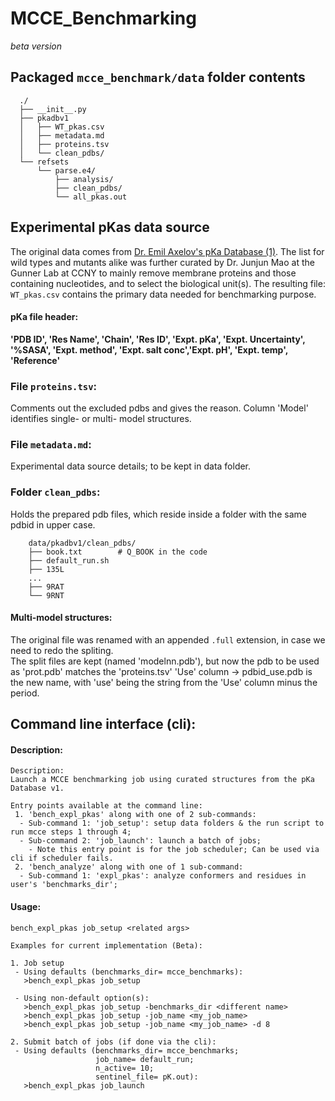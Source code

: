 # MCCE_Benchmarking
_beta version_

## Packaged `mcce_benchmark/data` folder contents
```
  ./
  ├── __init__.py
  ├── pkadbv1
  │   ├── WT_pkas.csv
  │   ├── metadata.md
  │   ├── proteins.tsv
  │   └── clean_pdbs/
  └── refsets
      └── parse.e4/
          ├── analysis/
          ├── clean_pdbs/
          └── all_pkas.out
```

## Experimental pKas data source
The original data comes from [Dr. Emil Axelov's pKa Database (1)](http://compbio.clemson.edu/lab/software/5/). The list for wild types and mutants alike was further curated by Dr. Junjun Mao at the Gunner Lab at CCNY to
mainly remove membrane proteins and those containing nucleotides, and to select the biological unit(s). The resulting file: `WT_pkas.csv` contains the primary data needed for benchmarking purpose.


#### pKa file header:
**'PDB ID', 'Res Name', 'Chain', 'Res ID', 'Expt. pKa', 'Expt. Uncertainty', '%SASA', 'Expt. method', 'Expt. salt conc','Expt. pH', 'Expt. temp', 'Reference'**

### File `proteins.tsv`:
Comments out the excluded pdbs and gives the reason. Column 'Model' identifies single- or multi- model structures.

### File `metadata.md`:
Experimental data source details; to be kept in data folder.

### Folder `clean_pdbs`:
Holds the prepared pdb files, which reside inside a folder with the same pdbid in upper case.
```
	data/pkadbv1/clean_pdbs/
	├── book.txt		# Q_BOOK in the code
	├── default_run.sh
	├── 135L
	...
	├── 9RAT
	└── 9RNT
```

#### Multi-model structures:
The original file was renamed with an appended `.full` extension, in case we need to redo the spliting.  
The split files are kept (named 'modelnn.pdb'), but now the pdb to be used as 'prot.pdb' matches the 'proteins.tsv'
'Use' column -> pdbid_use.pdb is the new name, with 'use' being the string from the 'Use' column minus the period.


## Command line interface (cli):
#### Description:
```
Description:
Launch a MCCE benchmarking job using curated structures from the pKa Database v1.

Entry points available at the command line:
 1. 'bench_expl_pkas' along with one of 2 sub-commands:
  - Sub-command 1: 'job_setup': setup data folders & the run script to run mcce steps 1 through 4;
  - Sub-command 2: 'job_launch': launch a batch of jobs;
    - Note this entry point is for the job scheduler; Can be used via cli if scheduler fails.
 2. 'bench_analyze' along with one of 1 sub-command:
  - Sub-command 1: 'expl_pkas': analyze conformers and residues in user's 'benchmarks_dir';
```

#### Usage:
```
bench_expl_pkas job_setup <related args>

Examples for current implementation (Beta):

1. Job setup
 - Using defaults (benchmarks_dir= mcce_benchmarks):
   >bench_expl_pkas job_setup

 - Using non-default option(s):
   >bench_expl_pkas job_setup -benchmarks_dir <different name>
   >bench_expl_pkas job_setup -job_name <my_job_name>
   >bench_expl_pkas job_setup -job_name <my_job_name> -d 8

2. Submit batch of jobs (if done via the cli):
 - Using defaults (benchmarks_dir= mcce_benchmarks;
                   job_name= default_run;
                   n_active= 10;
                   sentinel_file= pK.out):
   >bench_expl_pkas job_launch
```
